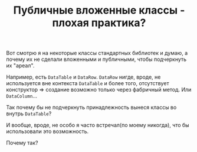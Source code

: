 ﻿---
title: "Публичные вложенные классы - плохая практика?"
se.owner.user_id: 32793
se.owner.display_name: "iluxa1810"
se.owner.link: "https://ru.stackoverflow.com/users/32793/iluxa1810"
se.link: "https://ru.stackoverflow.com/questions/1024325/%d0%9f%d1%83%d0%b1%d0%bb%d0%b8%d1%87%d0%bd%d1%8b%d0%b5-%d0%b2%d0%bb%d0%be%d0%b6%d0%b5%d0%bd%d0%bd%d1%8b%d0%b5-%d0%ba%d0%bb%d0%b0%d1%81%d1%81%d1%8b-%d0%bf%d0%bb%d0%be%d1%85%d0%b0%d1%8f-%d0%bf%d1%80%d0%b0%d0%ba%d1%82%d0%b8%d0%ba%d0%b0"
se.question_id: 1024325
se.post_type: question
se.score: 8
---
<p>Вот смотрю я на некоторые классы стандартных библиотек и думаю, а почему их не сделали вложенными и публичными, чтобы подчеркнуть их "ареал".</p>

<p>Например, есть <code>DataTable</code> и <code>DataRow</code>. <code>DataRow</code> нигде, вроде, не используется вне контекста <code>DataTable</code> и более того, отсутствует конструктор => создание возможно только через фабричный метод. Или <code>DataColumn</code>...</p>

<p>Так почему бы не подчеркнуть принадлежность вынеся классы во внутрь <code>DataTable</code>?</p>

<p>И вообще, вроде, не особо я часто встречал(по моему никогда), что бы использовали это возможность.</p>

<p>Почему так?</p>
